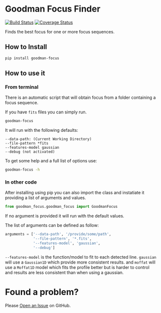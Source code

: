 


# Goodman Focus Finder

[![Build Status](https://travis-ci.org/soar-telescope/goodman_focus.svg?branch=master)](https://travis-ci.org/soar-telescope/goodman_focus)
[![Coverage Status](https://coveralls.io/repos/github/soar-telescope/goodman_focus/badge.svg?branch=master)](https://coveralls.io/github/soar-telescope/goodman_focus?branch=master)


Finds the best focus for one or more focus sequences.

## How to Install

```bash
pip install goodman-focus
```

## How to use it

### From terminal

There is an automatic script that will obtain focus from a folder containing
a focus sequence.

If you have `fits` files you can simply run.

```bash
goodman-focus
```

It will run with the following defaults:

```text
--data-path: (Current Working Directory)
--file-pattern *fits
--features-model gaussian
--debug (not activated)

```

To get some help and a full list of options use:

```bash
goodman-focus -h
```

### In other code

After installing using pip you can also import the class and instatiate it
providing a list of arguments and values.

```python
from goodman_focus.goodman_focus import GoodmanFocus
```

If no argument is provided it will run with the default values.

The list of arguments can be defined as follow:

```python
arguments = ['--data-path', '/provide/some/path',
             '--file-pattern', '*.fits',
             '--features-model', 'gaussian',
             '--debug']
```


``--features-model`` is the function/model to fit to each detected line. 
``gaussian`` will use a ```Gaussian1D``` which provide more consistent results.
and ``moffat`` will use a ```Moffat1D``` model which fits the profile better but 
is harder to control and results are less consistent than when using a gaussian.

# Found a problem?

Please [Open an Issue](https://github.com/soar-telescope/goodman_focus/issues) on
GitHub.